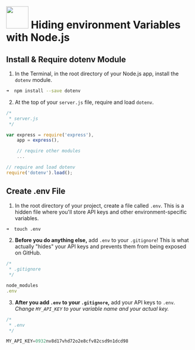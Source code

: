 # <img src="https://cloud.githubusercontent.com/assets/7833470/10899314/63829980-8188-11e5-8cdd-4ded5bcb6e36.png" height="60"> Hiding environment Variables with Node.js

## Install & Require dotenv Module

1. In the Terminal, in the root directory of your Node.js app, install the `dotenv` module.

  ```zsh
  ➜  npm install --save dotenv
  ```

2. At the top of your `server.js` file, require and load `dotenv`.

  ```js
  /*
   * server.js
   */

  var express = require('express'),
      app = express(),

      // require other modules
      ...

  // require and load dotenv
  require('dotenv').load();
  ```

## Create .env File

1. In the root directory of your project, create a file called `.env`. This is a hidden file where you'll store API keys and other environment-specific variables.

  ```zsh
  ➜  touch .env
  ```

2. **Before you do anything else,** add `.env` to your `.gitignore`! This is what actually "hides" your API keys and prevents them from being exposed on GitHub.

  ```js
  /*
   * .gitignore
   */

  node_modules
  .env
  ```

3. **After you add `.env` to your `.gitignore`,** add your API keys to `.env`. *Change `MY_API_KEY` to your variable name and your actual key.*

  ```js
  /*
   * .env
   */

  MY_API_KEY=0932nv8d17vhd72o2e8cfv82csd9n1dcd98
  ```
